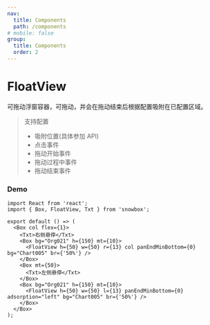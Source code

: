 ```yaml
---
nav:
  title: Components
  path: /components
# mobile: false
group:
  title: Components
  order: 2
---
```


# FloatView

可拖动浮窗容器，可拖动，并会在拖动结束后根据配置吸附在已配置区域。

> 支持配置
>
> - 吸附位置(具体参加 API)
> - 点击事件
> - 拖动开始事件
> - 拖动过程中事件
> - 拖动结束事件

### Demo

```tsx
import React from 'react';
import { Box, FloatView, Txt } from 'snowbox';

export default () => (
  <Box col flex={1}>
    <Txt>右侧悬停</Txt>
    <Box bg="Org021" h={150} mt={10}>
      <FloatView h={50} w={50} r={13} col panEndMinBottom={0} bg="Chart005" br={'50%'} />
    </Box>
    <Box mt={50}>
      <Txt>左侧悬停</Txt>
    </Box>
    <Box bg="Org021" h={150} mt={10}>
      <FloatView h={50} w={50} l={13} panEndMinBottom={0} adsorption="left" bg="Chart005" br={'50%'} />
    </Box>
  </Box>
);
```

<API></API>
